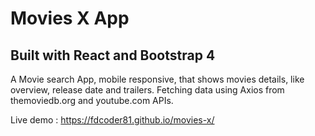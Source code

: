 # Movies X App

## Built with React and Bootstrap 4

A Movie search App, mobile responsive, that shows movies details, like overview, release date and trailers.
Fetching data using Axios from themoviedb.org and youtube.com APIs.

Live demo : https://fdcoder81.github.io/movies-x/
